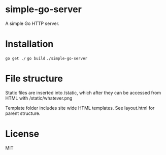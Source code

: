 simple-go-server
================

A simple Go HTTP server.

# Installation
`go get ./`
`go build`
`./simple-go-server`

# File structure

Static files are inserted into /static, which after they can be accessed from HTML with /static/whatever.png

Template folder includes site wide HTML templates. See layout.html for parent structure.

# License

MIT
